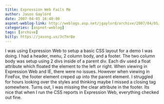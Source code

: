 ```yaml
---
title: Expression Web Fails Me
author: Jason Gaylord
date: 2007-04-05 16:40:00
aspnet-weblog-link: http://weblogs.asp.net/jgaylord/archive/2007/04/05/expression-web-fails-me.aspx
categories: [aspnet-weblog]
tags: [archive]
bitly: https://jasong.us/3cTmrBe
---
```


I was using Expression Web to setup a basic CSS layout for a demo I was doing. I had a header, menu, 2 column body, and a footer. The two column body was setup using 2 divs inside of a parent div. Each div used a float attribute which floated the element to the left or right. When viewing in Expression Web and IE, there were no issues. However when viewing in FireFox, the footer element creped up into the parent element. I struggled for hours looking over the styles and thinking maybe I missed a closing tag somewhere. Turns out, I was missing the clear attribute in the footer. Its nice that when I run the CSS reports in Expression Web, everything checked out fine.